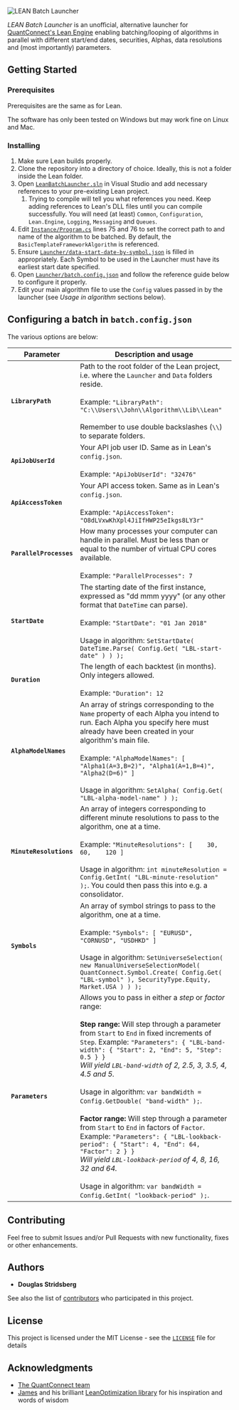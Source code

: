 ![LEAN Batch Launcher](https://user-images.githubusercontent.com/4928988/51481977-1fa4d080-1d8d-11e9-85f2-9ad344d95737.PNG)

*LEAN Batch Launcher* is an unofficial, alternative launcher for [QuantConnect's Lean Engine](https://github.com/quantconnect/lean) enabling batching/looping of algorithms in parallel with different start/end dates, securities, Alphas, data resolutions and (most importantly) parameters.

## Getting Started

### Prerequisites

Prerequisites are the same as for Lean.

The software has only been tested on Windows but may work fine on Linux and Mac.

### Installing

1. Make sure Lean builds properly.
1. Clone the repository into a directory of choice. Ideally, this is not a folder inside the Lean folder.
1. Open [`LeanBatchLauncher.sln`](LeanBatchLauncher.sln) in Visual Studio and add necessary references to your pre-existing Lean project.
   1. Trying to compile will tell you what references you need. Keep adding references to Lean's DLL files until you can compile successfully. You will need (at least) `Common`, `Configuration`, `Lean.Engine`, `Logging`, `Messaging` and `Queues`.
1. Edit [`Instance/Program.cs`](Instance/Program.cs) lines 75 and 76 to set the correct path to and name of the algorithm to be batched. By default, the `BasicTemplateFrameworkAlgorithm` is referenced.
1. Ensure [`Launcher/data-start-date-by-symbol.json`](Launcher/data-start-date-by-symbol.json) is filled in appropriately. Each Symbol to be used in the Launcher must have its earliest start date specified.
1. Open [`Launcher/batch.config.json`](Launcher/batch.config.json) and follow the reference guide below to configure it properly.
1. Edit your main algorithm file to use the `Config` values passed in by the launcher (see *Usage in algorithm* sections below).

## Configuring a batch in `batch.config.json`

The various options are below:

| Parameter | Description and usage |
|-------------------------|--------------------------------------------------------------------------------------------------------------------------------------------------------------------------------------------------------------------------------------------------------------------------------------------------------------------------------------------------------------------------------------------------------------------------------------------------------------------------------------------------------------------------------------------------------------------------------------------------------------------------------------------------------------------------------------------------------------------------------------------------------------------------------------|
| **`LibraryPath`** | Path to the root folder of the Lean project, i.e. where the `Launcher` and `Data` folders reside. <br><br> Example: `"LibraryPath": "C:\\Users\\John\\Algorithm\\Lib\\Lean"` <br> <br> Remember to use double backslashes (`\\`) to separate folders. |
| **`ApiJobUserId`** | Your API job user ID. Same as in Lean's `config.json`. <br><br> Example: `"ApiJobUserId": "32476"` |
| **`ApiAccessToken`** | Your API access token. Same as in Lean's `config.json`. <br><br> Example: `"ApiAccessToken": "O8dLVxwKhXpl4JiIfHWP25eIkgs8LY3r"` |
| **`ParallelProcesses`** | How many processes your computer can handle in parallel. Must be less than or equal to the number of virtual CPU cores available. <br><br> Example: `"ParallelProcesses": 7` |
| **`StartDate`** | The starting date of the first instance, expressed as "dd mmm yyyy" (or any other format that `DateTime` can parse). <br><br> Example: `"StartDate": "01 Jan 2018"` <br><br> Usage in algorithm: `SetStartDate( DateTime.Parse( Config.Get( "LBL-start-date" ) ) );` |
| **`Duration`** | The length of each backtest (in months). Only integers allowed. <br><br> Example: `"Duration": 12` |
| **`AlphaModelNames`** | An array of strings corresponding to the `Name` property of each Alpha you intend to run. Each Alpha you specify here must already have been created in your algorithm's main file. <br><br> Example: ``` "AlphaModelNames": [ "Alpha1(A=3,B=2)", "Alpha1(A=1,B=4)", "Alpha2(D=6)" ] ``` <br><br> Usage in algorithm: `SetAlpha( Config.Get( "LBL-alpha-model-name" ) );` |
| **`MinuteResolutions`** | An array of integers corresponding to different minute resolutions to pass to the algorithm, one at a time. <br><br> Example: ``` "MinuteResolutions": [    30,    60,    120 ] ``` <br><br> Usage in algorithm: `int minuteResolution = Config.GetInt( "LBL-minute-resolution" );`. You could then pass this into e.g. a consolidator. |
| **`Symbols`** | An array of symbol strings to pass to the algorithm, one at a time. <br><br> Example: ``` "Symbols": [ "EURUSD", "CORNUSD", "USDHKD" ] ``` <br><br> Usage in algorithm: `SetUniverseSelection( new ManualUniverseSelectionModel( QuantConnect.Symbol.Create( Config.Get( "LBL-symbol" ), SecurityType.Equity, Market.USA ) ) );` |
| **`Parameters`** | Allows you to pass in either a *step* or *factor* range: <br><br> **Step range:** Will step through a parameter from `Start` to `End` in fixed increments of `Step`. Example: ``` "Parameters": { "LBL-band-width": { "Start": 2, "End": 5, "Step": 0.5 } } ``` <br> *Will yield `LBL-band-width` of 2, 2.5, 3, 3.5, 4, 4.5 and 5.* <br> <br> Usage in algorithm: `var bandWidth = Config.GetDouble( "band-width" );`. <br> <br> **Factor range:** Will step through a parameter from `Start` to `End` in factors of `Factor`. Example: ``` "Parameters": { "LBL-lookback-period": { "Start": 4, "End": 64, "Factor": 2 } } ``` <br> *Will yield `LBL-lookback-period` of 4, 8, 16, 32 and 64.* <br> <br> Usage in algorithm: `var bandWidth = Config.GetInt( "lookback-period" );`. |

## Contributing

Feel free to submit Issues and/or Pull Requests with new functionality, fixes or other enhancements.

## Authors

* **Douglas Stridsberg**

See also the list of [contributors](https://github.com/Doggie52/Lean-Batch-Launcher/contributors) who participated in this project.

## License

This project is licensed under the MIT License - see the [`LICENSE`](LICENSE) file for details

## Acknowledgments

* [The QuantConnect team](https://www.quantconnect.com/)
* [James](https://github.com/jameschch) and his brilliant [LeanOptimization library](https://github.com/jameschch/LeanOptimization) for his inspiration and words of wisdom
